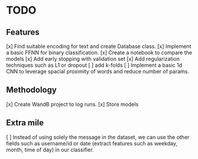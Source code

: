 # TODO
## Features
[x] Find suitable encoding for text and create Database class.
[x] Implement a basic FFNN for binary classification.
[x] Create a notebook to compare the models
[x] Add early stopping with validation set
[x] Add regularization techniques such as L1 or dropout
[ ] add k-folds
[ ] Implement a basic 1d CNN to leverage spacial proximity of words and reduce number of params.

## Methodology
[x] Create WandB project to log runs.
[x] Store models 

## Extra mile
[ ] Instead of using solely the message in the dataset, we can use the other fields such as username/id or date (extract features such as weekday, month, time of day) in our classifier.
